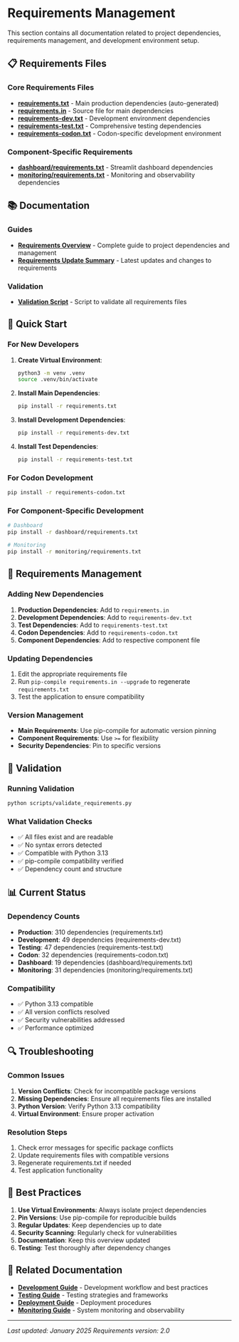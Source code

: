 # Requirements Management

This section contains all documentation related to project dependencies, requirements management, and development environment setup.

## 📋 Requirements Files

### Core Requirements Files
- **[requirements.txt](../requirements.txt)** - Main production dependencies (auto-generated)
- **[requirements.in](../requirements.in)** - Source file for main dependencies
- **[requirements-dev.txt](../requirements-dev.txt)** - Development environment dependencies
- **[requirements-test.txt](../requirements-test.txt)** - Comprehensive testing dependencies
- **[requirements-codon.txt](../requirements-codon.txt)** - Codon-specific development environment

### Component-Specific Requirements
- **[dashboard/requirements.txt](../dashboard/requirements.txt)** - Streamlit dashboard dependencies
- **[monitoring/requirements.txt](../monitoring/requirements.txt)** - Monitoring and observability dependencies

## 📚 Documentation

### Guides
- **[Requirements Overview](REQUIREMENTS_OVERVIEW.md)** - Complete guide to project dependencies and management
- **[Requirements Update Summary](REQUIREMENTS_UPDATE_SUMMARY.md)** - Latest updates and changes to requirements

### Validation
- **[Validation Script](../scripts/validate_requirements.py)** - Script to validate all requirements files

## 🚀 Quick Start

### For New Developers
1. **Create Virtual Environment**:
   ```bash
   python3 -m venv .venv
   source .venv/bin/activate
   ```

2. **Install Main Dependencies**:
   ```bash
   pip install -r requirements.txt
   ```

3. **Install Development Dependencies**:
   ```bash
   pip install -r requirements-dev.txt
   ```

4. **Install Test Dependencies**:
   ```bash
   pip install -r requirements-test.txt
   ```

### For Codon Development
```bash
pip install -r requirements-codon.txt
```

### For Component-Specific Development
```bash
# Dashboard
pip install -r dashboard/requirements.txt

# Monitoring
pip install -r monitoring/requirements.txt
```

## 🔧 Requirements Management

### Adding New Dependencies
1. **Production Dependencies**: Add to `requirements.in`
2. **Development Dependencies**: Add to `requirements-dev.txt`
3. **Test Dependencies**: Add to `requirements-test.txt`
4. **Codon Dependencies**: Add to `requirements-codon.txt`
5. **Component Dependencies**: Add to respective component file

### Updating Dependencies
1. Edit the appropriate requirements file
2. Run `pip-compile requirements.in --upgrade` to regenerate `requirements.txt`
3. Test the application to ensure compatibility

### Version Management
- **Main Requirements**: Use pip-compile for automatic version pinning
- **Component Requirements**: Use `>=` for flexibility
- **Security Dependencies**: Pin to specific versions

## 🧪 Validation

### Running Validation
```bash
python scripts/validate_requirements.py
```

### What Validation Checks
- ✅ All files exist and are readable
- ✅ No syntax errors detected
- ✅ Compatible with Python 3.13
- ✅ pip-compile compatibility verified
- ✅ Dependency count and structure

## 📊 Current Status

### Dependency Counts
- **Production**: 310 dependencies (requirements.txt)
- **Development**: 49 dependencies (requirements-dev.txt)
- **Testing**: 47 dependencies (requirements-test.txt)
- **Codon**: 32 dependencies (requirements-codon.txt)
- **Dashboard**: 19 dependencies (dashboard/requirements.txt)
- **Monitoring**: 31 dependencies (monitoring/requirements.txt)

### Compatibility
- ✅ Python 3.13 compatible
- ✅ All version conflicts resolved
- ✅ Security vulnerabilities addressed
- ✅ Performance optimized

## 🔍 Troubleshooting

### Common Issues
1. **Version Conflicts**: Check for incompatible package versions
2. **Missing Dependencies**: Ensure all requirements files are installed
3. **Python Version**: Verify Python 3.13 compatibility
4. **Virtual Environment**: Ensure proper activation

### Resolution Steps
1. Check error messages for specific package conflicts
2. Update requirements files with compatible versions
3. Regenerate requirements.txt if needed
4. Test application functionality

## 📖 Best Practices

1. **Use Virtual Environments**: Always isolate project dependencies
2. **Pin Versions**: Use pip-compile for reproducible builds
3. **Regular Updates**: Keep dependencies up to date
4. **Security Scanning**: Regularly check for vulnerabilities
5. **Documentation**: Keep this overview updated
6. **Testing**: Test thoroughly after dependency changes

## 🔗 Related Documentation

- **[Development Guide](../development/README.md)** - Development workflow and best practices
- **[Testing Guide](../testing/test-summary.md)** - Testing strategies and frameworks
- **[Deployment Guide](../deployment/DEPLOYMENT_GUIDE.md)** - Deployment procedures
- **[Monitoring Guide](../monitoring/README.md)** - System monitoring and observability

---

*Last updated: January 2025*
*Requirements version: 2.0* 